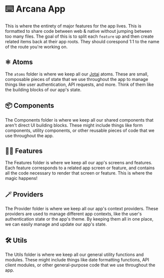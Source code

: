 # ⌨️ Arcana App

This is where the entirety of major features for the app lives. This is formatted to share code between web & native without jumping between too many files. The goal of this is to split each `feature` up and then create related items back at their app roots. They should corespond 1:1 to the name of the route you're working on.

## ⚛️ Atoms

The `atoms` folder is where we keep all our [Jotai](https://jotai.org/) atoms. These are small, composable pieces of state that we use throughout the app to manage things like user authentication, API requests, and more. Think of them like the building blocks of our app's state.

## 📦 Components

The Components folder is where we keep all our shared components that aren't direct UI building blocks. These might include things like form components, utility components, or other reusable pieces of code that we use throughout the app.

## 👩‍🎤 Features

The Features folder is where we keep all our app's screens and features. Each feature corresponds to a related app screen or feature, and contains all the code necessary to render that screen or feature. This is where the magic happens!

## 🪄 Providers

The Provider folder is where we keep all our app's context providers. These providers are used to manage different app contexts, like the user's authentication state or the app's theme. By keeping them all in one place, we can easily manage and update our app's state.

## 🛠️ Utils

The Utils folder is where we keep all our general utility functions and modules. These might include things like date formatting functions, API client modules, or other general-purpose code that we use throughout the app.
